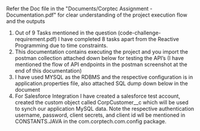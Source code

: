 Refer the Doc file in the "Documents/Corptec Assignment -  Documentation.pdf" for clear understanding of the project execution flow and the outputs


1.	Out of 9 Tasks mentioned in the question (code-challenge-requirement.pdf) I have completed 8 tasks apart from the Reactive Programming due to time constraints.
2.	This documentation contains executing the project and you import the postman collection attached down below for testing the API’s (I have mentioned the flow of API endpoints in the postman screenshot at the end of this documentation)
3.	I have used MYSQL as the RDBMS and the respective configuration is in application.properties file, also attached SQL dump down below in the document
4.	For Salesforce Integration I have created a salesforce test account, created the custom object called CorpCustomer__c which will be used to synch our application MySQL data.  Note the respective authentication username, password, client secrets, and client id wll be mentioned in CONSTANTS.JAVA in the com.corptech.com.config package.
